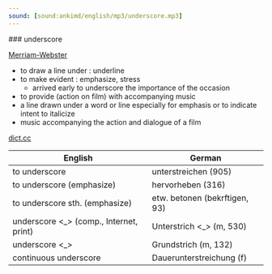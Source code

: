 ```yaml
---
sound: [sound:ankimd/english/mp3/underscore.mp3]
---
```


\### underscore

[Merriam-Webster](https://www.merriam-webster.com/dictionary/underscore)

- to draw a line under : underline
- to make evident : emphasize, stress
    - arrived early to underscore the importance of the occasion
- to provide (action on film) with accompanying music
- a line drawn under a word or line especially for emphasis or to indicate intent to italicize
- music accompanying the action and dialogue of a film

[dict.cc](https://www.dict.cc/underscore)

| English        | German       |
| -------------- | ------------ |
| to underscore | unterstreichen (905) |
| to underscore (emphasize) | hervorheben (316) |
| to underscore sth. (emphasize) | etw. betonen (bekrftigen, 93) |
| underscore <_> (comp., Internet, print) | Unterstrich <_> (m, 530) |
| underscore <_> | Grundstrich (m, 132) |
| continuous underscore | Dauerunterstreichung (f) |
